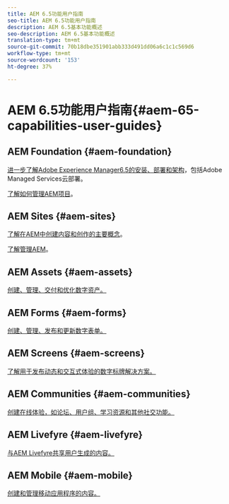 ```yaml
---
title: AEM 6.5功能用户指南
seo-title: AEM 6.5功能用户指南
description: AEM 6.5基本功能概述
seo-description: AEM 6.5基本功能概述
translation-type: tm+mt
source-git-commit: 70b18dbe351901abb333d491dd06a6c1c1c569d6
workflow-type: tm+mt
source-wordcount: '153'
ht-degree: 37%

---
```



# AEM 6.5功能用户指南{#aem-65-capabilities-user-guides}

## AEM Foundation {#aem-foundation}

[进一步了解Adobe Experience Manager6.5的安装、部署和架构](/help/sites-deploying/home.md)，包括Adobe Managed Services云部署。

[了解如何管理AEM项目](/help/managing/home.md)。

## AEM Sites {#aem-sites}

[了解在AEM中创建内容和创作的主要概念](/help/sites-authoring/home.md)。

[了解管理AEM](/help/sites-administering/home.md)。

## AEM Assets {#aem-assets}

[创建、管理、交付和优化数字资产。](/help/assets/home.md)

## AEM Forms {#aem-forms}

[创建、管理、发布和更新数字表单。](/help/forms/home.md)

## AEM Screens {#aem-screens}

[了解用于发布动态和交互式体验的数字标牌解决方案。](https://docs.adobe.com/content/help/zh-Hans/experience-manager-screens/user-guide/aem-screens-introduction.html)

## AEM Communities {#aem-communities}

[创建在线体验，如论坛、用户组、学习资源和其他社交功能。](/help/communities/home.md)

## AEM Livefyre {#aem-livefyre}

[与AEM Livefyre共享用户生成的内容。](https://docs.adobe.com/content/help/en/livefyre/using/home.html)

## AEM Mobile {#aem-mobile}

[创建和管理移动应用程序的内容。](/help/mobile/home.md)
